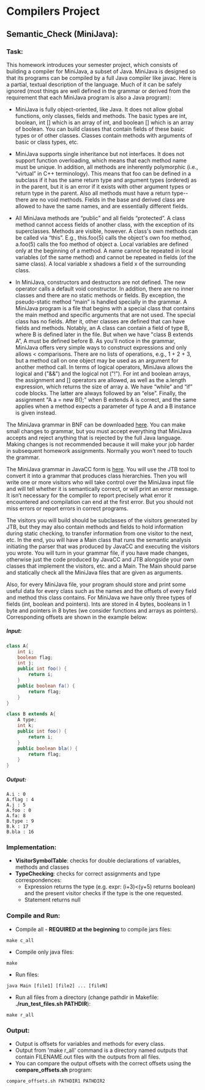 # Compilers Project
## Semantic_Check (MiniJava):

### Task:
This homework introduces your semester project, which consists of building a compiler for MiniJava, a subset of Java. MiniJava is designed so that its programs can be compiled by a full Java compiler like javac.
Here is a partial, textual description of the language. Much of it can be safely ignored (most things are well defined in the grammar or derived from the requirement that each MiniJava program is also a Java program):

* MiniJava is fully object-oriented, like Java. It does not allow global functions, only classes, fields and methods. The basic types are int, boolean, int [] which is an array of int, and boolean [] which is an array of boolean. You can build classes that contain fields of these basic types or of other classes. Classes contain methods with arguments of basic or class types, etc.

* MiniJava supports single inheritance but not interfaces. It does not support function overloading, which means that each method name must be unique. In addition, all methods are inherently polymorphic (i.e., “virtual” in C++ terminology). This means that foo can be defined in a subclass if it has the same return type and argument types (ordered) as in the parent, but it is an error if it exists with other argument types or return type in the parent. Also all methods must have a return type--there are no void methods. Fields in the base and derived class are allowed to have the same names, and are essentially different fields.

* All MiniJava methods are “public” and all fields “protected”. A class method cannot access fields of another class, with the exception of its superclasses. Methods are visible, however. A class's own methods can be called via “this”. E.g., this.foo(5) calls the object's own foo method, a.foo(5) calls the foo method of object a. Local variables are defined only at the beginning of a method. A name cannot be repeated in local variables (of the same method) and cannot be repeated in fields (of the same class). A local variable x shadows a field x of the surrounding class.

* In MiniJava, constructors and destructors are not defined. The new operator calls a default void constructor. In addition, there are no inner classes and there are no static methods or fields. By exception, the pseudo-static method “main” is handled specially in the grammar. A MiniJava program is a file that begins with a special class that contains the main method and specific arguments that are not used. The special class has no fields. After it, other classes are defined that can have fields and methods.
Notably, an A class can contain a field of type B, where B is defined later in the file. But when we have "class B extends A”, A must be defined before B. As you'll notice in the grammar, MiniJava offers very simple ways to construct expressions and only allows < comparisons. There are no lists of operations, e.g., 1 + 2 + 3, but a method call on one object may be used as an argument for another method call. In terms of logical operators, MiniJava allows the logical and ("&&") and the logical not ("!"). For int and boolean arrays, the assignment and [] operators are allowed, as well as the a.length expression, which returns the size of array a. We have “while” and “if” code blocks. The latter are always followed by an “else”. Finally, the assignment "A a = new B();" when B extends A is correct, and the same applies when a method expects a parameter of type A and a B instance is given instead.

The MiniJava grammar in BNF can be downloaded [here](https://rawcdn.githack.com/VasiaKoum/Compilers/master/minijava_grammar.html). You can make small changes to grammar, but you must accept everything that MiniJava accepts and reject anything that is rejected by the full Java language. Making changes is not recommended because it will make your job harder in subsequent homework assignments. Normally you won't need to touch the grammar.

The MiniJava grammar in JavaCC form is [here](http://cgi.di.uoa.gr/~thp06/project_files/minijava-new-2020/minijava.jj). You will use the JTB tool to convert it into a grammar that produces class hierarchies. Then you will write one or more visitors who will take control over the MiniJava input file and will tell whether it is semantically correct, or will print an error message. It isn’t necessary for the compiler to report precisely what error it encountered and compilation can end at the first error. But you should not miss errors or report errors in correct programs.

The visitors you will build should be subclasses of the visitors generated by JTB, but they may also contain methods and fields to hold information during static checking, to transfer information from one visitor to the next, etc. In the end, you will have a Main class that runs the semantic analysis initiating the parser that was produced by JavaCC and executing the visitors you wrote. You will turn in your grammar file, if you have made changes, otherwise just the code produced by JavaCC and JTB alongside your own classes that implement the visitors, etc. and a Main. The Main should parse and statically check all the MiniJava files that are given as arguments.

Also, for every MiniJava file, your program should store and print some useful data for every class such as the names and the offsets of every field and method this class contains. For MiniJava we have only three types of fields (int, boolean and pointers). Ints are stored in 4 bytes, booleans in 1 byte and pointers in 8 bytes (we consider functions and arrays as pointers). Corresponding offsets are shown in the example below:

##### Input:
```java 
class A{
    int i;
    boolean flag;
    int j;
    public int foo() {
        return i;
    }
    public boolean fa() {
        return flag;
    }
}

class B extends A{
    A type;
    int k;
    public int foo() {
        return i;
    }
    public boolean bla() {
        return flag;
    }
}
```

##### Output:
```
A.i : 0
A.flag : 4
A.j : 5
A.foo : 0
A.fa: 8
B.type : 9
B.k : 17
B.bla : 16 
```
### Implementation:
* **VisitorSymbolTable**: checks for double declarations of variables, methods and classes 
* **TypeChecking**: checks for correct assignments and type correspondences:
  * Expression returns the type (e.g. expr: (i+3)<(y+5) returns boolean) and the present visitor checks if the type is the one requested.
  * Statement returns null

### Compile and Run:
* Compile all - **REQUIRED at the beginning** to compile jars files:
```
make c_all
```
* Compile only java files:
```
make 
```
* Run files:
```
java Main [file1] [file2] ... [fileN]
```
* Run all files from a directory (change pathdir in Makefile: **./run_test_files.sh PATHDIR**):
```
make r_all
```
### Output:
* Output is offsets for variables and methods for every class.
* Output from 'make r_all' command is a directory named outputs that contain FILENAME.out files with the outputs from all files.
* You can compare the output offsets with the correct offsets using the **compare_offsets.sh** program:
```
compare_offsets.sh PATHDIR1 PATHDIR2
```
